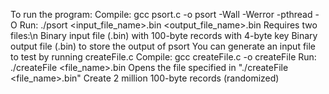 To run the program:
	Compile: gcc psort.c -o psort -Wall -Werror -pthread -O
	Run: ./psort <input_file_name>.bin <output_file_name>.bin
Requires two files:\n
	Binary input file (.bin) with 100-byte records with 4-byte key
	Binary output file (.bin) to store the output of psort
You can generate an input file to test by running createFile.c
	Compile: gcc createFile.c -o createFile
	Run: ./createFile <file_name>.bin
	Opens the file specified in "./createFile <file_name>.bin"
	Create 2 million 100-byte records (randomized)
